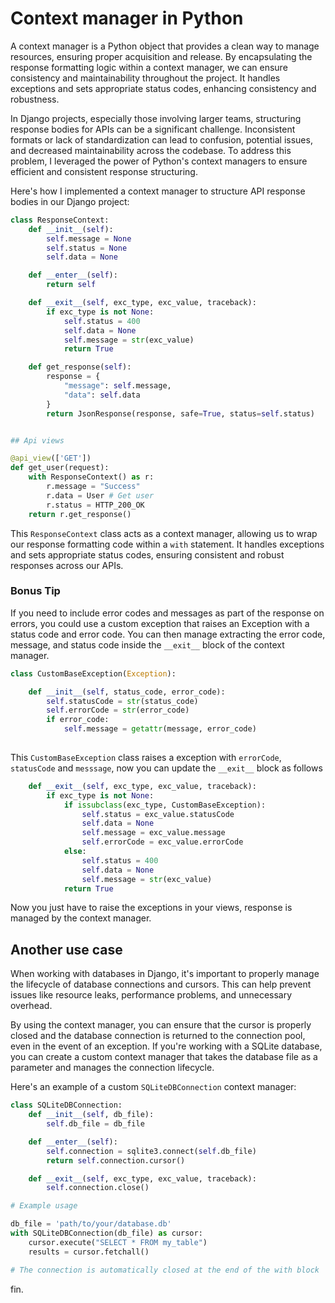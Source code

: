 # Context manager in Python

A context manager is a Python object that provides a clean way to manage resources, ensuring proper acquisition and release. By encapsulating the response formatting logic within a context manager, we can ensure consistency and maintainability throughout the project. It handles exceptions and sets appropriate status codes, enhancing consistency and robustness.

In Django projects, especially those involving larger teams, structuring response bodies for APIs can be a significant challenge. Inconsistent formats or lack of standardization can lead to confusion, potential issues, and decreased maintainability across the codebase. To address this problem, I leveraged the power of Python's context managers to ensure efficient and consistent response structuring.

Here's how I implemented a context manager to structure API response bodies in our Django project:


```python
class ResponseContext:
    def __init__(self):
        self.message = None
        self.status = None
        self.data = None

    def __enter__(self):
        return self

    def __exit__(self, exc_type, exc_value, traceback):
        if exc_type is not None:
            self.status = 400
            self.data = None
            self.message = str(exc_value)
            return True

    def get_response(self):
        response = {
            "message": self.message,
            "data": self.data
        }
        return JsonResponse(response, safe=True, status=self.status)


## Api views

@api_view(['GET'])
def get_user(request):
    with ResponseContext() as r: 
        r.message = "Success"
        r.data = User # Get user
        r.status = HTTP_200_OK 
    return r.get_response()
```

This `ResponseContext` class acts as a context manager, allowing us to wrap our response formatting code within a `with` statement. It handles exceptions and sets appropriate status codes, ensuring consistent and robust responses across our APIs.

### Bonus Tip

If you need to include error codes and messages as part of the response on errors, you could use a custom exception that raises an Exception with a status code and error code. You can then manage extracting the error code, message, and status code inside the `__exit__` block of the context manager.

```python
class CustomBaseException(Exception):

    def __init__(self, status_code, error_code):
        self.statusCode = str(status_code)
        self.errorCode = str(error_code)
        if error_code:
            self.message = getattr(message, error_code)
            
```

This `CustomBaseException` class raises a exception with `errorCode`, `statusCode` and `messsage`, now you can update the `__exit__` block as follows

```python
    def __exit__(self, exc_type, exc_value, traceback):
        if exc_type is not None:
            if issubclass(exc_type, CustomBaseException):
                self.status = exc_value.statusCode
                self.data = None
                self.message = exc_value.message
                self.errorCode = exc_value.errorCode
            else:   
                self.status = 400
                self.data = None
                self.message = str(exc_value)
            return True
```

Now you just have to raise the exceptions in your views, response is managed by the context manager.

## Another use case

When working with databases in Django, it's important to properly manage the lifecycle of database connections and cursors. This can help prevent issues like resource leaks, performance problems, and unnecessary overhead.

By using the context manager, you can ensure that the cursor is properly closed and the database 
connection is returned to the connection pool, even in the event of an exception.
If you're working with a SQLite database, you can create a custom context manager that takes 
the database file as a parameter and manages the connection lifecycle.

Here's an example of a custom `SQLiteDBConnection` context manager:

```python
class SQLiteDBConnection:
    def __init__(self, db_file):
        self.db_file = db_file

    def __enter__(self):
        self.connection = sqlite3.connect(self.db_file)
        return self.connection.cursor()

    def __exit__(self, exc_type, exc_value, traceback):
        self.connection.close()

# Example usage

db_file = 'path/to/your/database.db'
with SQLiteDBConnection(db_file) as cursor:
    cursor.execute("SELECT * FROM my_table")
    results = cursor.fetchall()

# The connection is automatically closed at the end of the with block
```


fin.